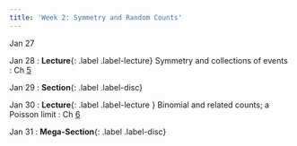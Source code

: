 ```yaml
---
title: 'Week 2: Symmetry and Random Counts'
---
```


Jan 27

Jan 28
: **Lecture**{: .label .label-lecture} Symmetry and collections of events
    : Ch [5](http://prob140.org/textbook/content/Chapter_05/00_Collections_of_Events.html)

Jan 29
: **Section**{: .label .label-disc}

Jan 30
: **Lecture**{: .label .label-lecture } Binomial and related counts; a Poisson limit
    : Ch [6](http://prob140.org/textbook/content/Chapter_06/00_Random_Counts.html)

Jan 31
: **Mega-Section**{: .label .label-disc}